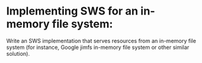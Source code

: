 # Implementing SWS for an in-memory file system:
Write an SWS implementation that serves resources from an in-memory file system (for instance, Google jimfs in-memory file system or other similar solution).